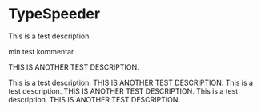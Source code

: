 # TypeSpeeder

This is a test description.


min test kommentar

THIS IS ANOTHER TEST DESCRIPTION.




This is a test description.
THIS IS ANOTHER TEST DESCRIPTION.
This is a test description.
THIS IS ANOTHER TEST DESCRIPTION.
This is a test description.
THIS IS ANOTHER TEST DESCRIPTION.